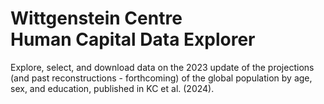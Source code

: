 Wittgenstein Centre <br/> Human Capital Data Explorer
=====================================================

Explore, select, and download data on the 2023 update of the projections (and past reconstructions - forthcoming) of the global population by age, sex, and education, published in KC et al. (2024).